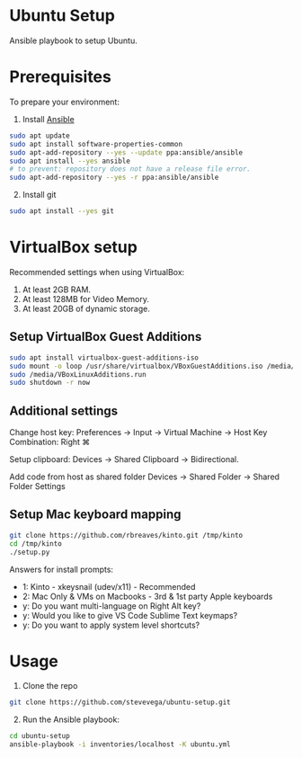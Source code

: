 # Ubuntu Setup

Ansible playbook to setup Ubuntu.

# Prerequisites

To prepare your environment:

1. Install [Ansible](https://docs.ansible.com/ansible/latest/installation_guide/intro_installation.html#installing-ansible-on-ubuntu)

```sh
sudo apt update
sudo apt install software-properties-common
sudo apt-add-repository --yes --update ppa:ansible/ansible
sudo apt install --yes ansible
# to prevent: repository does not have a release file error.
sudo apt-add-repository --yes -r ppa:ansible/ansible
```

2. Install git

```sh
sudo apt install --yes git
```

# VirtualBox setup

Recommended settings when using VirtualBox:

1. At least 2GB RAM.
2. At least 128MB for Video Memory.
3. At least 20GB of dynamic storage.

## Setup VirtualBox Guest Additions

```sh
sudo apt install virtualbox-guest-additions-iso
sudo mount -o loop /usr/share/virtualbox/VBoxGuestAdditions.iso /media/
sudo /media/VBoxLinuxAdditions.run
sudo shutdown -r now
```

## Additional settings

Change host key:
Preferences -> Input -> Virtual Machine -> Host Key Combination: Right ⌘

Setup clipboard:
Devices -> Shared Clipboard -> Bidirectional.

Add code from host as shared folder
Devices -> Shared Folder -> Shared Folder Settings

## Setup Mac keyboard mapping

```sh
git clone https://github.com/rbreaves/kinto.git /tmp/kinto
cd /tmp/kinto
./setup.py
```

Answers for install prompts:

- 1: Kinto - xkeysnail (udev/x11) - Recommended
- 2: Mac Only & VMs on Macbooks - 3rd & 1st party Apple keyboards
- y: Do you want multi-language on Right Alt key?
- y: Would you like to give VS Code Sublime Text keymaps?
- y: Do you want to apply system level shortcuts?

# Usage

1. Clone the repo

```sh
git clone https://github.com/stevevega/ubuntu-setup.git
```

2. Run the Ansible playbook:

```sh
cd ubuntu-setup
ansible-playbook -i inventories/localhost -K ubuntu.yml
```
